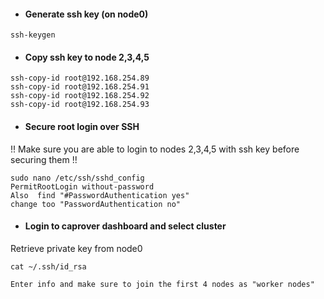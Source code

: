 - #### Generate ssh key (on node0)

```
ssh-keygen
```

- #### Copy ssh key to node 2,3,4,5

```
ssh-copy-id root@192.168.254.89
ssh-copy-id root@192.168.254.91
ssh-copy-id root@192.168.254.92
ssh-copy-id root@192.168.254.93
```

- #### Secure root login over SSH

!! Make sure you are able to login to nodes 2,3,4,5 with ssh key before securing them !!

```
sudo nano /etc/ssh/sshd_config
PermitRootLogin without-password
Also  find "#PasswordAuthentication yes"
change too "PasswordAuthentication no"
```

- #### Login to caprover dashboard and select cluster

Retrieve private key from node0

```
cat ~/.ssh/id_rsa
```

```
Enter info and make sure to join the first 4 nodes as "worker nodes"
```
